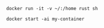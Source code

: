 <!--VS Code auto format: `Shift + Alt + F`

Docker: -->
`docker run -it -v ~/:/home rust sh`

`docker start -ai my-container`

<!--
![visitor badge](https://visitor-badge.glitch.me/badge?page_id=BlazerYoo.BlazerYoo&left_text=Views)
### Hi there 👋


**BlazerYoo/BlazerYoo** is a ✨ _special_ ✨ repository because its `README.md` (this file) appears on your GitHub profile.

Here are some ideas to get you started:

- 🔭 I’m currently working on ...
- 🌱 I’m currently learning ...
- 👯 I’m looking to collaborate on ...
- 🤔 I’m looking for help with ...
- 💬 Ask me about ...
- 📫 How to reach me: ...
- 😄 Pronouns: ...
- ⚡ Fun fact: ...
-->
